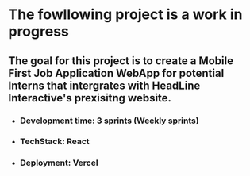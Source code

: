 # **The fowllowing project is a work in progress**
## The goal for this project is to create a Mobile First Job Application WebApp for potential Interns that intergrates with HeadLine Interactive's prexisitng website.

- ### **Development time:** 3 sprints (Weekly sprints)
- ### **TechStack:** React    
- ### **Deployment:** Vercel

 